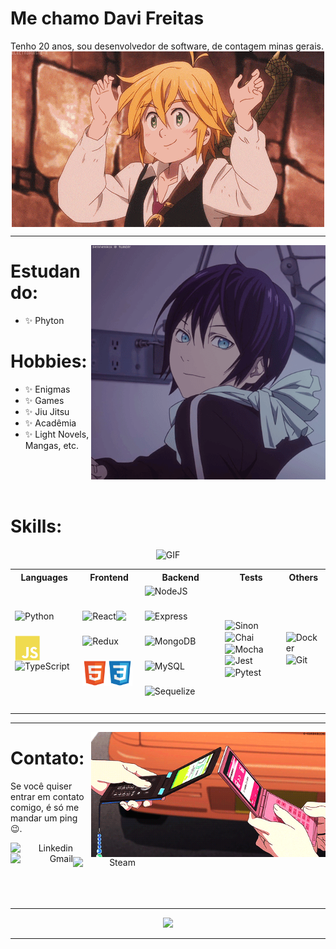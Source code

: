 <h1>Me chamo Davi Freitas</h1>
</h3> Tenho 20 anos, sou desenvolvedor de software, de contagem minas gerais.</h3>

<div align="center">
<img hight="500" width="500" alt="GIF" align="center" src="assets/gifs/208593.gif">
</div>
  
<hr/>

<div align="right">
<img hight="230" width="375px" alt="GIF" align="right" src="assets/gifs/13626.gif">
</div>

<div align="left">
  <h1>Estudando:</h1>
    <ul>
      <li>✨ Phyton</li>
    </ul>
  <h1>Hobbies:</h1>
    <ul>
      <li>✨ Enigmas</li>
      <li>✨ Games</li>
      <li>✨ Jiu Jitsu</li>
      <li>✨ Acadêmia</li>
      <li>✨ Light Novels, Mangas, etc.</li>
    </ul>
</div>

</br></br></br>

<div align="left">
  <h1>Skills:</h1>
  <div align="center">
  <img hight="250" width="700" alt="GIF" align="center" src="https://camo.githubusercontent.com/7e2ceb92a082a0dfdfc070cf45f9921d0a5f24c9afef1ba14e9dd60464bc818e/68747470733a2f2f63646e2e686173686e6f64652e636f6d2f7265732f686173686e6f64652f696d6167652f75706c6f61642f76313539353333313034353738382f3744546335414b61772e6769663f6175746f3d666f726d61742c636f6d7072657373266769662d713d363026666f726d61743d7765626d">
  </div>
    <table>
    <tr>
      <th>Languages</th>
      <th>Frontend</th>
      <th>Backend</th>
      <th>Tests</th>
      <th>Others</th>
    </tr>
    <tr>
      <td>
        <img align="left" alt="Python" height="40" src="https://cdn.jsdelivr.net/gh/devicons/devicon/icons/python/python-original.svg">
        <img align="left" alt="JS" height="40" src="https://raw.githubusercontent.com/devicons/devicon/master/icons/javascript/javascript-plain.svg">           <img align="left" alt="TypeScript" height="40" src="https://cdn.jsdelivr.net/gh/devicons/devicon/icons/typescript/typescript-original.svg"></td>
      <td>
        <img align="left" alt="React" height="40" src="https://cdn.jsdelivr.net/gh/devicons/devicon/icons/react/react-original-wordmark.svg">
        <img align="left" alt="Redux" height="40" src="https://cdn.jsdelivr.net/gh/devicons/devicon/icons/redux/redux-original.svg">
        <img align="left" alt="HTML" height="40" src="https://raw.githubusercontent.com/devicons/devicon/master/icons/html5/html5-original.svg">
        <img align="left" alt="CSS" height="40" src="https://raw.githubusercontent.com/devicons/devicon/master/icons/css3/css3-original.svg">
        <img align="left alt="Boostrap" height="40" src="https://cdn.jsdelivr.net/gh/devicons/devicon/icons/bootstrap/bootstrap-original-wordmark.svg"></td>
      <td>
        <img align="left" alt="NodeJS" height="40" src="https://cdn.jsdelivr.net/gh/devicons/devicon/icons/nodejs/nodejs-original.svg">
        <img align="left" alt="Express" height="40" src="https://cdn.jsdelivr.net/gh/devicons/devicon/icons/express/express-original-wordmark.svg">
        <img align="left" alt="MongoDB" height="40" src="https://cdn.jsdelivr.net/gh/devicons/devicon/icons/mongodb/mongodb-original-wordmark.svg"/>
        <img align="left" alt="MySQL" height="40" src="https://cdn.jsdelivr.net/gh/devicons/devicon/icons/mysql/mysql-original-wordmark.svg">
        <img align="left" alt="Sequelize" height="40" src="https://cdn.jsdelivr.net/gh/devicons/devicon/icons/sequelize/sequelize-original-wordmark.svg"/>
</td>
      <td>
        <img align="center" alt="Sinon" height="40"  src="https://camo.githubusercontent.com/c1d8136cb62cfd03e64b9193b7384fd75804a7b1bd9b8b705b51cc9d99de8fe3/68747470733a2f2f73696e6f6e6a732e6f72672f6173736574732f696d616765732f6c6f676f2e706e67">
        <img align="center" alt="Chai" height="40" src="https://avatars.githubusercontent.com/u/1515293?s=280&v=4">
        <img align="center" alt="Mocha" height="40" src="https://cdn.jsdelivr.net/gh/devicons/devicon/icons/mocha/mocha-plain.svg">
        <img align="center" alt="Jest" height="40" src="https://cdn.jsdelivr.net/gh/devicons/devicon/icons/jest/jest-plain.svg">
        <img align="center" alt="Pytest" height="40" src="https://cdn.jsdelivr.net/gh/devicons/devicon/icons/pytest/pytest-original.svg">
</td>
      <td>
         <img align="center" alt="Docker" height="40" src="https://cdn.jsdelivr.net/gh/devicons/devicon/icons/docker/docker-original-wordmark.svg">
         <img align="center" alt="Git" height="40" src="https://cdn.jsdelivr.net/gh/devicons/devicon/icons/git/git-plain-wordmark.svg">
</td>
    </tr>
  </table>        
</div> 

<hr/>

<div align="right">
 <img hight="230" width="375px" align="right" alt="GIF" src="assets/gifs/email.gif">
</div>
                                                                                 
<div align="left">
  <h1>Contato:</h1>
  <p>Se você quiser entrar em contato comigo, é só me mandar um ping 😉.</p>
   <div align="right">
    <a href="https://www.linkedin.com/in/davifreitass/" target="_blank">
      <img align="left" alt="Linkedin" width="100px" src="https://github.com/datavinny/datavinny/blob/master/assets/icons/linkedin.png" />
    </a>
    <a href="mailto:df828316@gmail.com" target="_blank">
     <img align="left" alt="Gmail" width="100px" src="https://github.com/datavinny/datavinny/blob/master/assets/icons/gmail.png" />
    </a> 
    <a href="https://steamcommunity.com/id/davirazzar/" target="_blank">
      <img align="left" alt="Steam" width="100px" src="https://github.com/datavinny/datavinny/blob/master/assets/icons/steam.png" />
    </a>
   </div>
</div>
                                                                                                                                        
</br></br></br></br></br>

<hr/>
<div align="center">
  <a href="https://github.com/datavinny/github-readme-stats" target="_blank"> 
    <img  height="160em" src="https://github-readme-stats.vercel.app/api?username=datavinny&&show_icons=true&theme=radical"/>
  </a>
</div>
<hr/>
